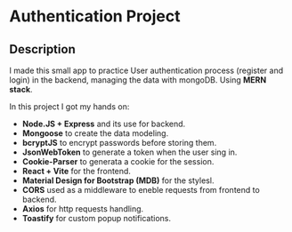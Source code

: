 # Authentication Project

## Description

I made this small app to practice User authentication process (register and login) in the backend, managing the data with mongoDB. Using **MERN stack**.

In this project I got my hands on:

- **Node.JS + Express** and its use for backend.
- **Mongoose** to create the data modeling.
- **bcryptJS** to encrypt passwords before storing them.
- **JsonWebToken** to generate a token when the user sing in.
- **Cookie-Parser** to generata a cookie for the session.
- **React + Vite** for the frontend.
- **Material Design for Bootstrap (MDB)** for the stylesl.
- **CORS** used as a middleware to eneble requests from frontend to backend.
- **Axios** for http requests handling.
- **Toastify** for custom popup notifications.
